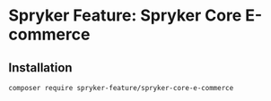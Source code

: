 # Spryker Feature: Spryker Core E-commerce



## Installation

```
composer require spryker-feature/spryker-core-e-commerce
```
